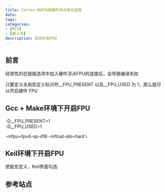 ```yaml
---
title: Cortex-M4F内核硬件浮点单元应用
date:
tags:
categories:
- [MCU]
- [嵌入式]
description: 如何开启FPU
---
```



## 前言

经常性的在链接选项中加入硬件浮点FPU的连接后，会导致编译失败

只要定义全局宏定义标识符__FPU_PRESENT 以及__FPU_USED 为 1，那么就可以开启硬件 FPU

## Gcc + Make环境下开启FPU

-D__FPU_PRESENT=1 \
-D__FPU_USED=1

-mfpu=fpv4-sp-d16 -mfloat-abi=hard \


## Keil环境下开启FPU

使能宏定义，Keil界面勾选


## 参考站点

